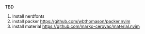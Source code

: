 TBD

1. Install nerdfonts
2. install packer https://github.com/wbthomason/packer.nvim
3. install material https://github.com/marko-cerovac/material.nvim
